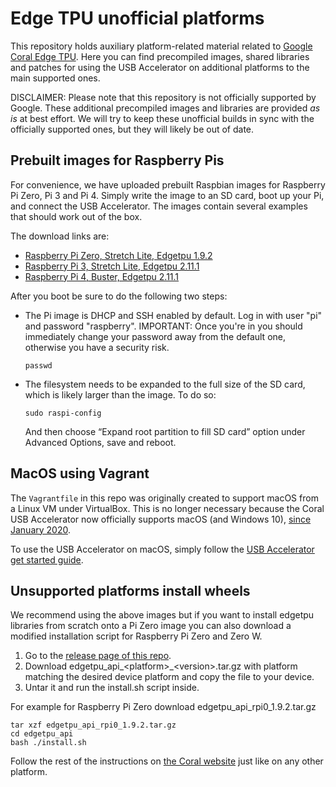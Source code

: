 # Edge TPU unofficial platforms

This repository holds auxiliary platform-related material related to
[Google Coral Edge TPU](https://coral.ai).
Here you can find precompiled images,
shared libraries and patches for using the USB Accelerator on
additional platforms to the main supported ones.

DISCLAIMER: Please note that this repository is not officially supported by Google.
These additional precompiled images and libraries are provided *as is* at best
effort. We will try to keep these unofficial builds in sync with the
officially supported ones, but they will likely be out of date.

## Prebuilt images for Raspberry Pis

For convenience, we have uploaded prebuilt Raspbian images for Raspberry Pi Zero,
Pi 3 and Pi 4. Simply write the image to an SD card, boot up your Pi, and connect the USB Accelerator.
The images contain several examples that should work out of the box.

The download links are:

  * [Raspberry Pi Zero, Stretch Lite, Edgetpu 1.9.2](https://github.com/google-coral/edgetpu-platforms/releases/download/v1.9.2/rpi0-raspbian-stretch-edgetpu-1.9.2.img.gz)
  * [Raspberry Pi 3, Stretch Lite, Edgetpu 2.11.1](https://github.com/google-coral/edgetpu-platforms/releases/download/v2.11.1/rpi3-raspbian-stretch-lite-edgetpu-2.11.1.img.gz)
  * [Raspberry Pi 4, Buster, Edgetpu 2.11.1](https://github.com/google-coral/edgetpu-platforms/releases/download/v2.11.1/rpi4-raspbian-buster-edgetpu-2.11.1.img.gz)

After you boot be sure to do the following two steps:

  * The Pi image is DHCP and SSH enabled by default. Log in with user "pi" and
    password "raspberry". IMPORTANT: Once you're in you should
    immediately change your password away from the default one, otherwise
    you have a security risk.
    ```
    passwd
    ```
  * The filesystem needs to be expanded to the full size of the SD card,
    which is likely larger than the image. To do so:
    ```
    sudo raspi-config
    ```
    And then choose “Expand root partition to fill SD card” option
    under Advanced Options, save and reboot.


## MacOS using Vagrant

The `Vagrantfile` in this repo was originally created to support macOS from a Linux VM under VirtualBox.
This is no longer necessary because the Coral USB Accelerator now officially supports macOS (and Windows 10), [since January 2020](https://coral.ai/news/updates-01-2020).

To use the USB Accelerator on macOS, simply follow the [USB Accelerator get started guide](https://coral.ai/docs/accelerator/get-started).


## Unsupported platforms install wheels

We recommend using the above images but if you want to install edgetpu
libraries from scratch onto a Pi Zero image you can also download a modified
installation script for Raspberry Pi Zero and Zero W.

1. Go to the [release page of this repo](https://github.com/google-coral/edgetpu-platforms/releases).
2. Download edgetpu_api_&lt;platform&gt;_&lt;version&gt;.tar.gz with platform
matching the desired device platform and copy the file to your device.
3. Untar it and run the install.sh script inside.

For example for Raspberry Pi Zero download edgetpu_api_rpi0_1.9.2.tar.gz
```
tar xzf edgetpu_api_rpi0_1.9.2.tar.gz
cd edgetpu_api
bash ./install.sh
```

Follow the rest of the instructions on [the Coral website](https://coral.ai/docs/accelerator/get-started) just like on any other platform.
